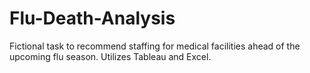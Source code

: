 # Flu-Death-Analysis
Fictional task to recommend staffing for medical facilities ahead of the upcoming flu season. Utilizes Tableau and Excel.
